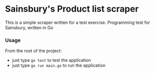 # Sainsbury's Product list scraper

This is a simple scraper written for a test exercise.
Programming test for Sainsbury, written in Go


### Usage

From the root of the project:

- just type `go test` to test the application
- just type `go run main.go` to run the application 
